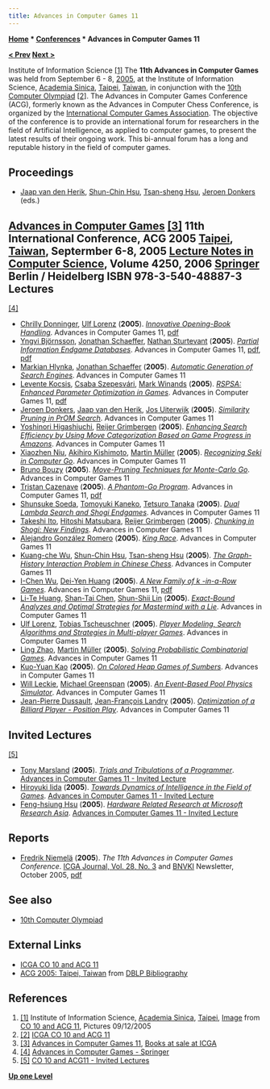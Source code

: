 ```yaml
---
title: Advances in Computer Games 11
---
```

**[Home](Home "Home") * [Conferences](Conferences "Conferences") * Advances in Computer Games 11**

**[\< Prev](Advances_in_Computer_Games_10 "Advances in Computer Games 10") [Next >](Advances_in_Computer_Games_12 "Advances in Computer Games 12")**

[](http://www.iis.sinica.edu.tw/Conference/ICGA2005/icga/img/2005_09_12/slides/IMG_0691.html) Institute of Information Science <a id="cite-note-1" href="#cite-ref-1">[1]</a>
The **11th Advances in Computer Games** was held from September 6 - 8, [2005](Timeline#2005 "Timeline"), at the Institute of Information Science, [Academia Sinica](https://en.wikipedia.org/wiki/Academia_Sinica), [Taipei](https://en.wikipedia.org/wiki/Taipei), [Taiwan](https://en.wikipedia.org/wiki/Taiwan), in conjunction with the [10th Computer Olympiad](10th_Computer_Olympiad "10th Computer Olympiad") <a id="cite-note-2" href="#cite-ref-2">[2]</a>. The Advances in Computer Games Conference (ACG), formerly known as the Advances in Computer Chess Conference, is organized by the [International Computer Games Association](ICGA "ICGA"). The objective of the conference is to provide an international forum for researchers in the field of Artificial Intelligence, as applied to computer games, to present the latest results of their ongoing work. This bi-annual forum has a long and reputable history in the field of computer games.

## Proceedings

- [Jaap van den Herik](Jaap_van_den_Herik "Jaap van den Herik"), [Shun-Chin Hsu](Shun-Chin_Hsu "Shun-Chin Hsu"), [Tsan-sheng Hsu](Tsan-sheng_Hsu "Tsan-sheng Hsu"), [Jeroen Donkers](Jeroen_Donkers "Jeroen Donkers") (eds.)

## [Advances in Computer Games](https://link.springer.com/book/10.1007%2F11922155) <a id="cite-note-3" href="#cite-ref-3">[3]</a> 11th International Conference, ACG 2005 [Taipei](https://en.wikipedia.org/wiki/Taipei), [Taiwan](https://en.wikipedia.org/wiki/Taiwan), Septermber 6-8, 2005 [Lecture Notes in Computer Science](https://en.wikipedia.org/wiki/Lecture_Notes_in_Computer_Science), Volume 4250, 2006 [Springer](https://en.wikipedia.org/wiki/Springer_Science%2BBusiness_Media) Berlin / Heidelberg ISBN 978-3-540-48887-3 Lectures

<a id="cite-note-4" href="#cite-ref-4">[4]</a>

- [Chrilly Donninger](Chrilly_Donninger "Chrilly Donninger"), [Ulf Lorenz](Ulf_Lorenz "Ulf Lorenz") (**2005**). *[Innovative Opening-Book Handling](http://link.springer.com/chapter/10.1007/11922155_1)*. Advances in Computer Games 11, [pdf](http://www2.cs.uni-paderborn.de/cs/ag-monien/PERSONAL/FLULO/publications/icga_open_springer.pdf)
- [Yngvi Björnsson](Yngvi_Bj%C3%B6rnsson "Yngvi Björnsson"), [Jonathan Schaeffer](Jonathan_Schaeffer "Jonathan Schaeffer"), [Nathan Sturtevant](Nathan_Sturtevant "Nathan Sturtevant") (**2005**). *[Partial Information Endgame Databases](http://link.springer.com/chapter/10.1007/11922155_2)*. Advances in Computer Games 11, [pdf](http://webdocs.cs.ualberta.ca/~nathanst/papers/partialEndgameDatabases.pdf), [pdf](http://www.ru.is/faculty/yngvi/pdf/BjornssonSS06.pdf)
- [Markian Hlynka](Markian_Hlynka "Markian Hlynka"), [Jonathan Schaeffer](Jonathan_Schaeffer "Jonathan Schaeffer") (**2005**). *[Automatic Generation of Search Engines](http://link.springer.com/chapter/10.1007/11922155_3)*. Advances in Computer Games 11
- [Levente Kocsis](Levente_Kocsis "Levente Kocsis"), [Csaba Szepesvári](Csaba_Szepesv%C3%A1ri "Csaba Szepesvári"), [Mark Winands](Mark_Winands "Mark Winands") (**2005**). *[RSPSA: Enhanced Parameter Optimization in Games](http://link.springer.com/chapter/10.1007/11922155_4)*. Advances in Computer Games 11, [pdf](http://www.sztaki.hu/~szcsaba/papers/rspsa_acg.pdf)
- [Jeroen Donkers](Jeroen_Donkers "Jeroen Donkers"), [Jaap van den Herik](Jaap_van_den_Herik "Jaap van den Herik"), [Jos Uiterwijk](Jos_Uiterwijk "Jos Uiterwijk") (**2005**). *[Similarity Pruning in PrOM Search](http://link.springer.com/chapter/10.1007/11922155_5)*. Advances in Computer Games 11
- [Yoshinori Higashiuchi](index.php?title=Yoshinori_Higashiuchi&action=edit&redlink=1 "Yoshinori Higashiuchi (page does not exist)"), [Reijer Grimbergen](Reijer_Grimbergen "Reijer Grimbergen") (**2005**). *[Enhancing Search Efficiency by Using Move Categorization Based on Game Progress in Amazons](http://link.springer.com/chapter/10.1007/11922155_6)*. Advances in Computer Games 11
- [Xiaozhen Niu](index.php?title=Xiaozhen_Niu&action=edit&redlink=1 "Xiaozhen Niu (page does not exist)"), [Akihiro Kishimoto](Akihiro_Kishimoto "Akihiro Kishimoto"), [Martin Müller](Martin_M%C3%BCller "Martin Müller") (**2005**). *[Recognizing Seki in Computer Go](http://link.springer.com/chapter/10.1007/11922155_7)*. Advances in Computer Games 11
- [Bruno Bouzy](Bruno_Bouzy "Bruno Bouzy") (**2005**). *[Move-Pruning Techniques for Monte-Carlo Go](http://link.springer.com/chapter/10.1007/11922155_8)*. Advances in Computer Games 11
- [Tristan Cazenave](Tristan_Cazenave "Tristan Cazenave") (**2005**). *[A Phantom-Go Program](http://link.springer.com/chapter/10.1007/11922155_9)*. Advances in Computer Games 11, [pdf](http://www.lamsade.dauphine.fr/~cazenave/papers/phantomgo.pdf)
- [Shunsuke Soeda](Shunsuke_Soeda "Shunsuke Soeda"), [Tomoyuki Kaneko](Tomoyuki_Kaneko "Tomoyuki Kaneko"), [Tetsuro Tanaka](Tetsuro_Tanaka "Tetsuro Tanaka") (**2005**). *[Dual Lambda Search and Shogi Endgames](http://link.springer.com/chapter/10.1007/11922155_10)*. Advances in Computer Games 11
- [Takeshi Ito](Takeshi_Ito "Takeshi Ito"), [Hitoshi Matsubara](Hitoshi_Matsubara "Hitoshi Matsubara"), [Reijer Grimbergen](Reijer_Grimbergen "Reijer Grimbergen") (**2005**). *[Chunking in Shogi: New Findings](http://link.springer.com/chapter/10.1007/11922155_11)*. Advances in Computer Games 11
- [Alejandro González Romero](Alejandro_Gonz%C3%A1lez_Romero "Alejandro González Romero") (**2005**). *[King Race](http://link.springer.com/chapter/10.1007/11922155_12)*. Advances in Computer Games 11
- [Kuang-che Wu](Kuang-che_Wu "Kuang-che Wu"), [Shun-Chin Hsu](Shun-Chin_Hsu "Shun-Chin Hsu"), [Tsan-sheng Hsu](Tsan-sheng_Hsu "Tsan-sheng Hsu") (**2005**). *[The Graph-History Interaction Problem in Chinese Chess](http://link.springer.com/chapter/10.1007/11922155_13)*. Advances in Computer Games 11
- [I-Chen Wu](I-Chen_Wu "I-Chen Wu"), [Dei-Yen Huang](Dei-Yen_Huang "Dei-Yen Huang") (**2005**). *[A New Family of k -in-a-Row Games](http://link.springer.com/chapter/10.1007/11922155_14)*. Advances in Computer Games 11, [pdf](http://www.connect6.org/k-in-a-row.pdf)
- [Li-Te Huang](Li-Te_Huang "Li-Te Huang"), [Shan-Tai Chen](Shan-Tai_Chen "Shan-Tai Chen"), [Shun-Shii Lin](Shun-Shii_Lin "Shun-Shii Lin") (**2005**). *[Exact-Bound Analyzes and Optimal Strategies for Mastermind with a Lie](http://link.springer.com/chapter/10.1007/11922155_15)*. Advances in Computer Games 11
- [Ulf Lorenz](Ulf_Lorenz "Ulf Lorenz"), [Tobias Tscheuschner](index.php?title=Tobias_Tscheuschner&action=edit&redlink=1 "Tobias Tscheuschner (page does not exist)") (**2005**). *[Player Modeling, Search Algorithms and Strategies in Multi-player Games](http://link.springer.com/chapter/10.1007/11922155_16)*. Advances in Computer Games 11
- [Ling Zhao](index.php?title=Ling_Zhao&action=edit&redlink=1 "Ling Zhao (page does not exist)"), [Martin Müller](Martin_M%C3%BCller "Martin Müller") (**2005**). *[Solving Probabilistic Combinatorial Games](http://link.springer.com/chapter/10.1007/11922155_17)*. Advances in Computer Games 11
- [Kuo-Yuan Kao](Kuo-Yuan_Kao "Kuo-Yuan Kao") (**2005**). *[On Colored Heap Games of Sumbers](http://link.springer.com/chapter/10.1007/11922155_18)*. Advances in Computer Games 11
- [Will Leckie](index.php?title=Will_Leckie&action=edit&redlink=1 "Will Leckie (page does not exist)"), [Michael Greenspan](index.php?title=Michael_Greenspan&action=edit&redlink=1 "Michael Greenspan (page does not exist)") (**2005**). *[An Event-Based Pool Physics Simulator](http://link.springer.com/chapter/10.1007/11922155_19)*. Advances in Computer Games 11
- [Jean-Pierre Dussault](index.php?title=Jean-Pierre_Dussault&action=edit&redlink=1 "Jean-Pierre Dussault (page does not exist)"), [Jean-François Landry](index.php?title=Jean-Fran%C3%A7ois_Landry&action=edit&redlink=1 "Jean-François Landry (page does not exist)") (**2005**). *[Optimization of a Billiard Player - Position Play](http://link.springer.com/chapter/10.1007/11922155_20)*. Advances in Computer Games 11

## Invited Lectures

<a id="cite-note-5" href="#cite-ref-5">[5]</a>

- [Tony Marsland](Tony_Marsland "Tony Marsland") (**2005**). *[Trials and Tribulations of a Programmer](http://www.iis.sinica.edu.tw/Conference/ICGA2005/icga/andrea09-2.htm#s3)*. [Advances in Computer Games 11 - Invited Lecture](Advances_in_Computer_Games_11#Invited "Advances in Computer Games 11")
- [Hiroyuki Iida](Hiroyuki_Iida "Hiroyuki Iida") (**2005**). *[Towards Dynamics of Intelligence in the Field of Games](http://www.iis.sinica.edu.tw/Conference/ICGA2005/icga/andrea09-2.htm#s2)*. [Advances in Computer Games 11 - Invited Lecture](Advances_in_Computer_Games_11#Invited "Advances in Computer Games 11")
- [Feng-hsiung Hsu](Feng-hsiung_Hsu "Feng-hsiung Hsu") (**2005**). *[Hardware Related Research at Microsoft Research Asia](http://www.iis.sinica.edu.tw/Conference/ICGA2005/icga/andrea09-2.htm#s1)*. [Advances in Computer Games 11 - Invited Lecture](Advances_in_Computer_Games_11#Invited "Advances in Computer Games 11")

## Reports

- [Fredrik Niemelä](index.php?title=Fredrik_Niemel%C3%A4&action=edit&redlink=1 "Fredrik Niemelä (page does not exist)") (**2005**). *The 11th Advances in Computer Games Conference*. [ICGA Journal, Vol. 28, No. 3](ICGA_Journal#28_3 "ICGA Journal") and [BNVKI](http://ii.tudelft.nl/bnvki/) Newsletter, October 2005, [pdf](https://ii.tudelft.nl/bnvki/wp-content/uploads/2016/01/22.5.pdf)

## See also

- [10th Computer Olympiad](10th_Computer_Olympiad "10th Computer Olympiad")

## External Links

- [ICGA CO 10 and ACG 11](http://www.iis.sinica.edu.tw/Conference/ICGA2005/icga/e1.htm)
- [ACG 2005: Taipei, Taiwan](http://www.informatik.uni-trier.de/~ley/db/conf/acg/acg2006.html) from [DBLP Bibliography](http://www.informatik.uni-trier.de/~ley/db/index.html)

## References

1. <a id="cite-ref-1" href="#cite-note-1">[1]</a> Institute of Information Science, [Academia Sinica](https://en.wikipedia.org/wiki/Academia_Sinica), [Taipei](https://en.wikipedia.org/wiki/Taipei), [Image](http://www.iis.sinica.edu.tw/Conference/ICGA2005/icga/img/2005_09_12/slides/IMG_0691.html) from [CO 10 and ACG 11](http://www.iis.sinica.edu.tw/Conference/ICGA2005/icga/e1.htm), Pictures 09/12/2005
1. <a id="cite-ref-2" href="#cite-note-2">[2]</a> [ICGA CO 10 and ACG 11](http://www.iis.sinica.edu.tw/Conference/ICGA2005/icga/e1.htm)
1. <a id="cite-ref-3" href="#cite-note-3">[3]</a> [Advances in Computer Games 11](http://ilk.uvt.nl/icga/organisation/books/acg11.php), [Books at sale at ICGA](http://ilk.uvt.nl/icga/organisation/books/)
1. <a id="cite-ref-4" href="#cite-note-4">[4]</a> [Advances in Computer Games - Springer](https://link.springer.com/book/10.1007%2F11922155)
1. <a id="cite-ref-5" href="#cite-note-5">[5]</a> [CO 10 and ACG11 - Invited Lectures](http://www.iis.sinica.edu.tw/Conference/ICGA2005/icga/andrea09-2.htm)

**[Up one Level](Conferences "Conferences")**

